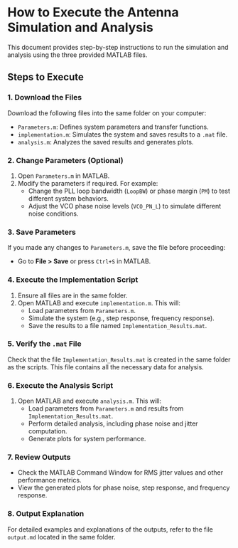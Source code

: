 # How to Execute the Antenna Simulation and Analysis

This document provides step-by-step instructions to run the simulation and analysis using the three provided MATLAB files.

## Steps to Execute

### 1. Download the Files
Download the following files into the same folder on your computer:
- `Parameters.m`: Defines system parameters and transfer functions.
- `implementation.m`: Simulates the system and saves results to a `.mat` file.
- `analysis.m`: Analyzes the saved results and generates plots.

### 2. Change Parameters (Optional)
1. Open `Parameters.m` in MATLAB.
2. Modify the parameters if required. For example:
   - Change the PLL loop bandwidth (`LoopBW`) or phase margin (`PM`) to test different system behaviors.
   - Adjust the VCO phase noise levels (`VCO_PN_L`) to simulate different noise conditions.

### 3. Save Parameters
If you made any changes to `Parameters.m`, save the file before proceeding:
- Go to **File > Save** or press `Ctrl+S` in MATLAB.

### 4. Execute the Implementation Script
1. Ensure all files are in the same folder.
2. Open MATLAB and execute `implementation.m`. This will:
   - Load parameters from `Parameters.m`.
   - Simulate the system (e.g., step response, frequency response).
   - Save the results to a file named `Implementation_Results.mat`.

### 5. Verify the `.mat` File
Check that the file `Implementation_Results.mat` is created in the same folder as the scripts. This file contains all the necessary data for analysis.

### 6. Execute the Analysis Script
1. Open MATLAB and execute `analysis.m`. This will:
   - Load parameters from `Parameters.m` and results from `Implementation_Results.mat`.
   - Perform detailed analysis, including phase noise and jitter computation.
   - Generate plots for system performance.

### 7. Review Outputs
- Check the MATLAB Command Window for RMS jitter values and other performance metrics.
- View the generated plots for phase noise, step response, and frequency response.

### 8. Output Explanation
For detailed examples and explanations of the outputs, refer to the file `output.md` located in the same folder.